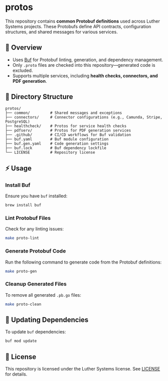 # protos

This repository contains **common Protobuf definitions** used across Luther Systems projects. These Protobufs define API contracts, configuration structures, and shared messages for various services.

## 📌 Overview

- Uses [Buf](https://buf.build/) for Protobuf linting, generation, and dependency management.
- Only `.proto` files are checked into this repository—generated code is excluded.
- Supports multiple services, including **health checks, connectors, and PDF generation**.

## 📂 Directory Structure

```
protos/
├── common/         # Shared messages and exceptions
├── connectors/     # Connector configurations (e.g., Camunda, Stripe, PostgreSQL)
├── healthcheck/    # Protos for service health checks
├── pdfserv/        # Protos for PDF generation services
├── .github/        # CI/CD workflows for Buf validation
├── buf.yaml        # Buf module configuration
├── buf.gen.yaml    # Code generation settings
├── buf.lock        # Buf dependency lockfile
└── LICENSE         # Repository license
```

## ⚡ Usage

### Install Buf

Ensure you have `buf` installed:

```bash
brew install buf
```

### Lint Protobuf Files

Check for any linting issues:

```bash
make proto-lint
```

### Generate Protobuf Code

Run the following command to generate code from the Protobuf definitions:

```bash
make proto-gen
```

### Cleanup Generated Files

To remove all generated `.pb.go` files:

```bash
make proto-clean
```

## 🔄 Updating Dependencies

To update `buf` dependencies:

```bash
buf mod update
```

## 🐜 License

This repository is licensed under the Luther Systems license. See [LICENSE](LICENSE) for details.
